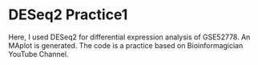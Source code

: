 # DESeq2 Practice1
Here, I used DESeq2 for differential expression analysis of GSE52778. An MAplot is generated. The code is a practice based on Bioinformagician YouTube Channel.
